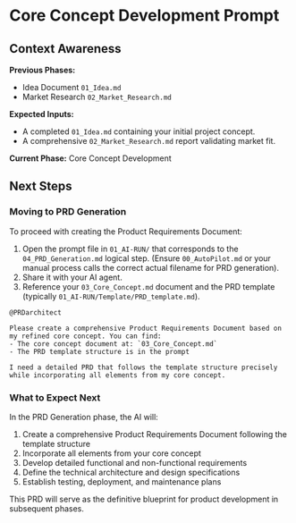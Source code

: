 # Core Concept Development Prompt

## Context Awareness

**Previous Phases:**

- Idea Document `01_Idea.md`
- Market Research `02_Market_Research.md`

**Expected Inputs:**

- A completed `01_Idea.md` containing your initial project concept.
- A comprehensive `02_Market_Research.md` report validating market fit.

**Current Phase:** Core Concept Development

## Next Steps

### Moving to PRD Generation

To proceed with creating the Product Requirements Document:

1. Open the prompt file in `01_AI-RUN/` that corresponds to the `04_PRD_Generation.md` logical step. (Ensure `00_AutoPilot.md` or your manual process calls the correct actual filename for PRD generation).
2. Share it with your AI agent.
3. Reference your `03_Core_Concept.md` document and the PRD template (typically `01_AI-RUN/Template/PRD_template.md`).

```
@PRDarchitect

Please create a comprehensive Product Requirements Document based on my refined core concept. You can find:
- The core concept document at: `03_Core_Concept.md`
- The PRD template structure is in the prompt

I need a detailed PRD that follows the template structure precisely while incorporating all elements from my core concept.
```

### What to Expect Next

In the PRD Generation phase, the AI will:

1. Create a comprehensive Product Requirements Document following the template structure
2. Incorporate all elements from your core concept
3. Develop detailed functional and non-functional requirements
4. Define the technical architecture and design specifications
5. Establish testing, deployment, and maintenance plans

This PRD will serve as the definitive blueprint for product development in subsequent phases.
